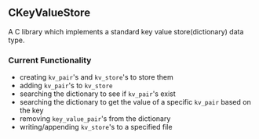 ## CKeyValueStore
A C library which implements a standard key value store(dictionary) data type. 

### Current Functionality
* creating `kv_pair`'s and `kv_store`'s to store them
* adding `kv_pair`'s to `kv_store`
* searching the dictionary to see if `kv_pair`'s exist
* searching the dictionary to get the value of a specific `kv_pair` based on the key
* removing `key_value_pair`'s from the dictionary
* writing/appending `kv_store`'s to a specified file
